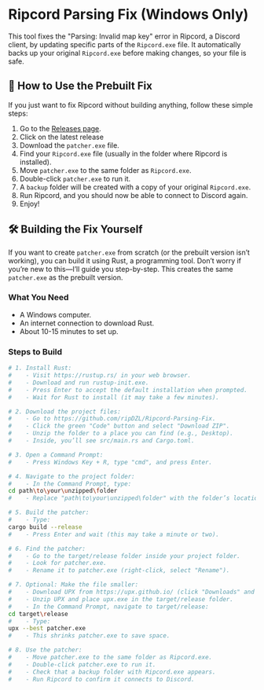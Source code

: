 # Ripcord Parsing Fix (Windows Only)

This tool fixes the "Parsing: Invalid map key" error in Ripcord, a Discord client, by updating specific parts of the `Ripcord.exe` file. It automatically backs up your original `Ripcord.exe` before making changes, so your file is safe.

## 🔧 How to Use the Prebuilt Fix
If you just want to fix Ripcord without building anything, follow these simple steps:

1. Go to the [Releases page](https://github.com/ripDZL/Ripcord-Parsing-Fix/releases).
2. Click on the latest release
3. Download the `patcher.exe` file.
4. Find your `Ripcord.exe` file (usually in the folder where Ripcord is installed).
5. Move `patcher.exe` to the same folder as `Ripcord.exe`.
6. Double-click `patcher.exe` to run it.
7. A `backup` folder will be created with a copy of your original `Ripcord.exe`.
8. Run Ripcord, and you should now be able to connect to Discord again.
9. Enjoy!

## 🛠 Building the Fix Yourself
If you want to create `patcher.exe` from scratch (or the prebuilt version isn’t working), you can build it using Rust, a programming tool. Don’t worry if you’re new to this—I’ll guide you step-by-step. This creates the same `patcher.exe` as the prebuilt version.

### What You Need
- A Windows computer.
- An internet connection to download Rust.
- About 10-15 minutes to set up.

### Steps to Build
```bash
# 1. Install Rust:
#    - Visit https://rustup.rs/ in your web browser.
#    - Download and run rustup-init.exe.
#    - Press Enter to accept the default installation when prompted.
#    - Wait for Rust to install (it may take a few minutes).

# 2. Download the project files:
#    - Go to https://github.com/ripDZL/Ripcord-Parsing-Fix.
#    - Click the green "Code" button and select "Download ZIP".
#    - Unzip the folder to a place you can find (e.g., Desktop).
#    - Inside, you’ll see src/main.rs and Cargo.toml.

# 3. Open a Command Prompt:
#    - Press Windows Key + R, type "cmd", and press Enter.

# 4. Navigate to the project folder:
#    - In the Command Prompt, type:
cd path\to\your\unzipped\folder
#    - Replace "path\to\your\unzipped\folder" with the folder’s location (e.g., cd C:\Users\YourName\Desktop\Ripcord-Parsing-Fix).

# 5. Build the patcher:
#    - Type:
cargo build --release
#    - Press Enter and wait (this may take a minute or two).

# 6. Find the patcher:
#    - Go to the target/release folder inside your project folder.
#    - Look for patcher.exe.
#    - Rename it to patcher.exe (right-click, select "Rename").

# 7. Optional: Make the file smaller:
#    - Download UPX from https://upx.github.io/ (click "Downloads" and get the Windows version).
#    - Unzip UPX and place upx.exe in the target/release folder.
#    - In the Command Prompt, navigate to target/release:
cd target\release
#    - Type:
upx --best patcher.exe
#    - This shrinks patcher.exe to save space.

# 8. Use the patcher:
#    - Move patcher.exe to the same folder as Ripcord.exe.
#    - Double-click patcher.exe to run it.
#    - Check that a backup folder with Ripcord.exe appears.
#    - Run Ripcord to confirm it connects to Discord.
